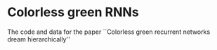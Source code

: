 # Colorless green RNNs

The code and data for the paper ``Colorless green recurrent networks dream hierarchically''
